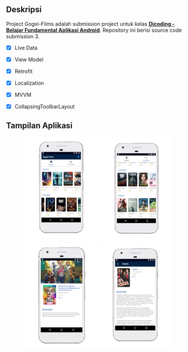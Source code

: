 ## Deskripsi

Project Gogxi-Films adalah submission project untuk kelas [__Dicoding - Belajar Fundamental Aplikasi Android__](https://www.dicoding.com/academies/14). 
Repository ini berisi source code submission 3. 

- [x] Live Data

- [x] View Model

- [x] Retrofit

- [x] Localization

- [x] MVVM

- [x] CollapsingToolbarLayout



## Tampilan Aplikasi

<p align="center">

  <img src="./screenshots/1.png" width="40%" alt="ss 1">

  <img src="./screenshots/2.png" width="40%" alt="ss 2">

  <img src="./screenshots/3.png" width="40%" alt="ss 3">

  <img src="./screenshots/4.png" width="40%" alt="ss 4">

</p>



